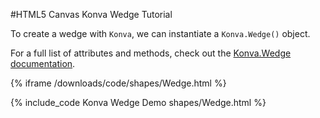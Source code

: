 
#HTML5 Canvas Konva Wedge Tutorial

To create a wedge with `Konva`, we can instantiate a `Konva.Wedge()` object.

For a full list of attributes and methods, check out the [Konva.Wedge documentation](http://konva.github.io/api/Konva.Wedge.html).

{% iframe /downloads/code/shapes/Wedge.html %}

{% include_code Konva Wedge Demo shapes/Wedge.html %}
